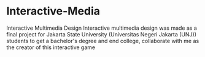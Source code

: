# Interactive-Media
Interactive Multimedia Design
Interactive multimedia design was made as a final project for Jakarta State University (Universitas Negeri Jakarta (UNJ)) students to get a bachelor's degree and end college, collaborate with me as the creator of this interactive game
